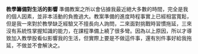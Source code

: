 **教學籌備對生活的影響**
準備教案之所以會佔據我最近絕大多數的時間，完全是我的個人因素，並非本活動的負擔過大。教案準備的進度時程事實上已經相當寬鬆，但是我一來對於教學缺乏經驗又不擅長向人詢問，二來面對挑戰時習慣拖延，三來沒有系統性掌握知識的能力，在課程準備上繞了很多彎。因為以上原因，所以才導致加入教學股看似影響我的生活，但實際上要是不做這件事，還有別件事好給我拖延，不做並不會解決之。

